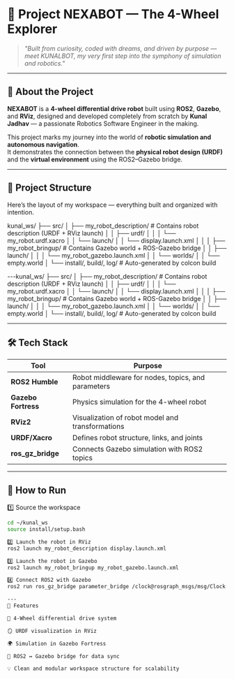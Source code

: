 # 🤖 Project NEXABOT — The 4-Wheel Explorer

> *"Built from curiosity, coded with dreams, and driven by purpose — meet KUNALBOT, my very first step into the symphony of simulation and robotics."*

---

## 🧭 About the Project

**NEXABOT** is a **4-wheel differential drive robot** built using **ROS2**, **Gazebo**, and **RViz**, designed and developed completely from scratch by **Kunal Jadhav** — a passionate Robotics Software Engineer in the making.

This project marks my journey into the world of **robotic simulation and autonomous navigation**.  
It demonstrates the connection between the **physical robot design (URDF)** and the **virtual environment** using the ROS2–Gazebo bridge.

---

## 🧩 Project Structure

Here’s the layout of my workspace — everything built and organized with intention.


kunal_ws/
├── src/
│ ├── my_robot_description/ # Contains robot description (URDF + RViz launch)
│ │ ├── urdf/
│ │ │ └── my_robot.urdf.xacro
│ │ └── launch/
│ │ └── display.launch.xml
│ │
│ ├── my_robot_bringup/ # Contains Gazebo world + ROS-Gazebo bridge
│ │ ├── launch/
│ │ │ └── my_robot_gazebo.launch.xml
│ │ └── worlds/
│ │ └── empty.world
│
└── install/, build/, log/ # Auto-generated by colcon build

---kunal_ws/
├── src/
│ ├── my_robot_description/ # Contains robot description (URDF + RViz launch)
│ │ ├── urdf/
│ │ │ └── my_robot.urdf.xacro
│ │ └── launch/
│ │ └── display.launch.xml
│ │
│ ├── my_robot_bringup/ # Contains Gazebo world + ROS-Gazebo bridge
│ │ ├── launch/
│ │ │ └── my_robot_gazebo.launch.xml
│ │ └── worlds/
│ │ └── empty.world
│
└── install/, build/, log/ # Auto-generated by colcon build

---
## 🛠️ Tech Stack

| Tool | Purpose |
|------|----------|
| **ROS2 Humble** | Robot middleware for nodes, topics, and parameters |
| **Gazebo Fortress** | Physics simulation for the 4-wheel robot |
| **RViz2** | Visualization of robot model and transformations |
| **URDF/Xacro** | Defines robot structure, links, and joints |
| **ros_gz_bridge** | Connects Gazebo simulation with ROS2 topics |

---

## 🚀 How to Run

1️⃣ Source the workspace
```bash
cd ~/kunal_ws
source install/setup.bash

2️⃣ Launch the robot in RViz
ros2 launch my_robot_description display.launch.xml

3️⃣ Launch the robot in Gazebo
ros2 launch my_robot_bringup my_robot_gazebo.launch.xml

4️⃣ Connect ROS2 with Gazebo
ros2 run ros_gz_bridge parameter_bridge /clock@rosgraph_msgs/msg/Clock[gz.msgs.Clock]

---
🧠 Features

🛞 4-Wheel differential drive system

🪞 URDF visualization in RViz

🌍 Simulation in Gazebo Fortress

🔗 ROS2 ↔ Gazebo bridge for data sync

💡 Clean and modular workspace structure for scalability


